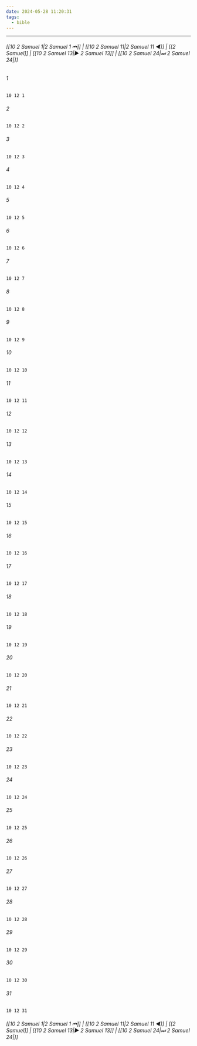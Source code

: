 ```yaml
---
date: 2024-05-28 11:20:31
tags:
  - bible
---
```

___

###### [[10 2 Samuel 1|2 Samuel 1 ⏮]] | [[10 2 Samuel 11|2 Samuel 11 ◀]] | [[2 Samuel]] | [[10 2 Samuel 13|▶ 2 Samuel 13]] | [[10 2 Samuel 24|⏭ 2 Samuel 24|]]

###### 1
``` verse
10 12 1 
```
###### 2
``` verse
10 12 2 
```
###### 3
``` verse
10 12 3 
```
###### 4
``` verse
10 12 4 
```
###### 5
``` verse
10 12 5 
```
###### 6
``` verse
10 12 6 
```
###### 7
``` verse
10 12 7 
```
###### 8
``` verse
10 12 8 
```
###### 9
``` verse
10 12 9 
```
###### 10
``` verse
10 12 10 
```
###### 11
``` verse
10 12 11 
```
###### 12
``` verse
10 12 12 
```
###### 13
``` verse
10 12 13 
```
###### 14
``` verse
10 12 14 
```
###### 15
``` verse
10 12 15 
```
###### 16
``` verse
10 12 16 
```
###### 17
``` verse
10 12 17 
```
###### 18
``` verse
10 12 18 
```
###### 19
``` verse
10 12 19 
```
###### 20
``` verse
10 12 20 
```
###### 21
``` verse
10 12 21 
```
###### 22
``` verse
10 12 22 
```
###### 23
``` verse
10 12 23 
```
###### 24
``` verse
10 12 24 
```
###### 25
``` verse
10 12 25 
```
###### 26
``` verse
10 12 26 
```
###### 27
``` verse
10 12 27 
```
###### 28
``` verse
10 12 28 
```
###### 29
``` verse
10 12 29 
```
###### 30
``` verse
10 12 30 
```
###### 31
``` verse
10 12 31 
```

###### [[10 2 Samuel 1|2 Samuel 1 ⏮]] | [[10 2 Samuel 11|2 Samuel 11 ◀]] | [[2 Samuel]] | [[10 2 Samuel 13|▶ 2 Samuel 13]] | [[10 2 Samuel 24|⏭ 2 Samuel 24|]]

